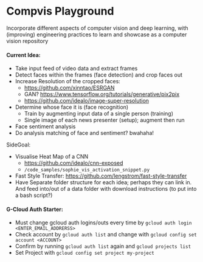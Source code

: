 # Compvis Playground
Incorporate different aspects of computer vision and deep learning, with (improving) engineering practices to learn and showcase as a computer vision repository

#### Current Idea:
-  Take input feed of video data and extract frames
-  Detect faces within the frames (face detection) and crop faces out
-  Increase Resolution of the cropped faces:
    -  https://github.com/xinntao/ESRGAN
    -  GAN? https://www.tensorflow.org/tutorials/generative/pix2pix
    -  https://github.com/idealo/image-super-resolution 
-  Determine whose face it is (face recognition) 
    -  Train by augmenting input data of a single person (training)
    -  Single image of each news presenter (setup); augment then run
-  Face sentiment analysis
-  Do analysis matching of face and sentiment? bwahaha!

SideGoal:

-  Visualise Heat Map of a CNN
    -  https://github.com/idealo/cnn-exposed
    -  `/code_samples/sophie_vis_activation_snippet.py`
-  Fast Style Transfer: https://github.com/lengstrom/fast-style-transfer
-  Have Separate folder structure for each idea; perhaps they can link in. And feed into/out of a data folder with download instructions (to put into a bash script?)

#### G-Cloud Auth Starter:
-  Must change gcloud auth logins/outs every time by `gcloud auth login <ENTER_EMAIL_ADDRERSS>`
-  Check account by `gcloud auth list` and change with `gcloud config set account <ACCOUNT>`
-  Confirm by running `gcloud auth list` again and `gcloud projects list`
-  Set Project with `gcloud config set project my-project`
